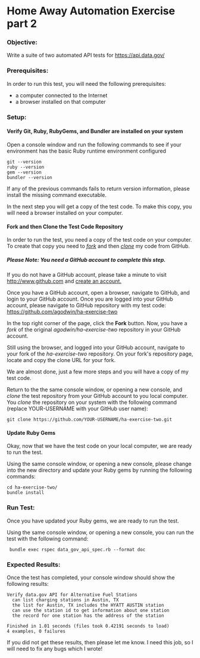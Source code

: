 # Home Away Automation Exercise part 2

### Objective:
  Write a suite of two automated API tests for https://api.data.gov/

  
### Prerequisites:
  In order to run this test, you will need the following prerequisites:
   * a computer connected to the Internet
   * a browser installed on that computer


### Setup:
#### Verify Git, Ruby, RubyGems, and Bundler are installed on your system
  Open a console window and run the following commands to see if your
  environment has the basic Ruby runtime environment configured

    git --version
    ruby --version
    gem --version
    bundler --version
   
  If any of the previous commands fails to return version information, please
  install the missing command executable.
 
  In the next step you will get a copy of the test code. To make this copy,
  you will need a browser installed on your computer.
 
#### Fork and then Clone the Test Code Repository
  In order to run the test, you need a copy of the test code on your computer.
  To create that copy you need to <a href="https://help.github.com/articles/fork-a-repo/" target=_break><i>fork</i></a> and then <a href="https://help.github.com/articles/cloning-a-repository/" target=_break><i>clone</i></a> my code
  from GitHub.
 
##### <i>Please Note: You need a GitHub account to complete this step.</i>
  If you do not have a GitHub account, please take a minute to visit
  http://www.github.com and <a href="https://help.github.com/articles/signing-up-for-a-new-github-account/" target=_break>create an account.</a>

  Once you have a GitHub account, open a browser, navigate to GitHub, and
  login to your GitHub account. Once you are logged into your GitHub account,
  please navigate to GitHub repository with my test code: https://github.com/agodwin/ha-exercise-two
     
  In the top right corner of the page, click the <b>Fork</b> button. Now, you
  have a <i>fork</i> of the original <i>agodwin/ha-exercise-two</i> repository
  in your GitHub account.
 
  Still using the browser, and logged into your GitHub account, navigate to
  your fork of the <i>ha-exercise-two</i> repository. On your fork's
  repository page, locate and copy the clone URL for your fork.

  We are almost done, just a few more steps and you will have a copy
  of my test code.
 
  Return to the the same console window, or opening a new console, and
  <i>clone</i> the test repository from your GitHub account to you local
  computer. You <i>clone</i> the repository on your system with the
  following command (replace YOUR-USERNAME with your GitHub user name):
 
    git clone https://github.com/YOUR-USERNAME/ha-exercise-two.git
   
#### Update Ruby Gems
  Okay, now that we have the test code on your local computer, we are ready
  to run the test.
 
  Using the same console window, or opening a new console, please change
  into the new directory and update your Ruby gems by running the following
  commands:
 
    cd ha-exercise-two/
    bundle install

   
### Run Test: 
  Once you have updated your Ruby gems, we are ready to run the test.
 
  Using the same console window, or opening a new console, you can run
  the test with the following command:

     bundle exec rspec data_gov_api_spec.rb --format doc

    
### Expected Results: 
  Once the test has completed, your console window should show the following
  results: 
  
    Verify data.gov API for Alternative Fuel Stations
      can list charging stations in Austin, TX
      the list for Austin, TX includes the HYATT AUSTIN station
      can use the station id to get information about one station
      the record for one station has the address of the station
   
    Finished in 1.01 seconds (files took 0.42191 seconds to load)
    4 examples, 0 failures
 
  If you did not get these results, then please let me know. I need this
  job, so I will need to fix any bugs which I wrote! 


